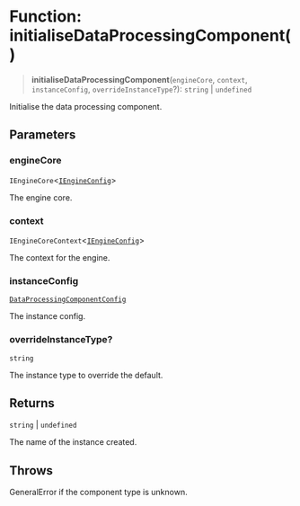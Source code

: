 # Function: initialiseDataProcessingComponent()

> **initialiseDataProcessingComponent**(`engineCore`, `context`, `instanceConfig`, `overrideInstanceType`?): `string` \| `undefined`

Initialise the data processing component.

## Parameters

### engineCore

`IEngineCore`\<[`IEngineConfig`](../interfaces/IEngineConfig.md)\>

The engine core.

### context

`IEngineCoreContext`\<[`IEngineConfig`](../interfaces/IEngineConfig.md)\>

The context for the engine.

### instanceConfig

[`DataProcessingComponentConfig`](../type-aliases/DataProcessingComponentConfig.md)

The instance config.

### overrideInstanceType?

`string`

The instance type to override the default.

## Returns

`string` \| `undefined`

The name of the instance created.

## Throws

GeneralError if the component type is unknown.
